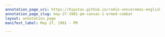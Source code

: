 ```yaml
---
annotation_page_uri: https://hipstas.github.io/radio-venceremos-english/annotations/may-27-1981-pm-canvas-1-armed-combat.json
annotation_page_slug: may-27-1981-pm-canvas-1-armed-combat
layout: annotation_page
manifest_label: May 27, 1981 - PM

---
```


